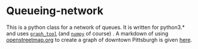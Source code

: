 Queueing-network
================

This is a python class for a network of queues. It is written for python3.* and uses [`graph_tool`](http://graph-tool.skewed.de/) (and [`numpy`](http://www.numpy.org/) of course) . A markdown of using [openstreetmap.org](http://www.openstreetmap.org) to create a graph of downtown Pittsburgh is given [here](http://nbviewer.ipython.org/gist/danieljordon/975bf898c1ed2f4c8198).


